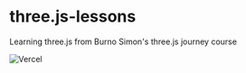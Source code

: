 # three.js-lessons
Learning three.js from Burno Simon's three.js journey course

![Vercel](https://vercelbadge.vercel.app/api/anna-kyra/three.js-lessons)
